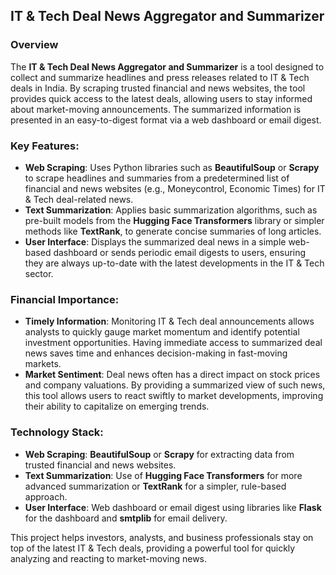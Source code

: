 ## IT & Tech Deal News Aggregator and Summarizer

### Overview
The **IT & Tech Deal News Aggregator and Summarizer** is a tool designed to collect and summarize headlines and press releases related to IT & Tech deals in India. By scraping trusted financial and news websites, the tool provides quick access to the latest deals, allowing users to stay informed about market-moving announcements. The summarized information is presented in an easy-to-digest format via a web dashboard or email digest.

### Key Features:
- **Web Scraping**: Uses Python libraries such as **BeautifulSoup** or **Scrapy** to scrape headlines and summaries from a predetermined list of financial and news websites (e.g., Moneycontrol, Economic Times) for IT & Tech deal-related news.
- **Text Summarization**: Applies basic summarization algorithms, such as pre-built models from the **Hugging Face Transformers** library or simpler methods like **TextRank**, to generate concise summaries of long articles.
- **User Interface**: Displays the summarized deal news in a simple web-based dashboard or sends periodic email digests to users, ensuring they are always up-to-date with the latest developments in the IT & Tech sector.

### Financial Importance:
- **Timely Information**: Monitoring IT & Tech deal announcements allows analysts to quickly gauge market momentum and identify potential investment opportunities. Having immediate access to summarized deal news saves time and enhances decision-making in fast-moving markets.
- **Market Sentiment**: Deal news often has a direct impact on stock prices and company valuations. By providing a summarized view of such news, this tool allows users to react swiftly to market developments, improving their ability to capitalize on emerging trends.

### Technology Stack:
- **Web Scraping**: **BeautifulSoup** or **Scrapy** for extracting data from trusted financial and news websites.
- **Text Summarization**: Use of **Hugging Face Transformers** for more advanced summarization or **TextRank** for a simpler, rule-based approach.
- **User Interface**: Web dashboard or email digest using libraries like **Flask** for the dashboard and **smtplib** for email delivery.

This project helps investors, analysts, and business professionals stay on top of the latest IT & Tech deals, providing a powerful tool for quickly analyzing and reacting to market-moving news.
